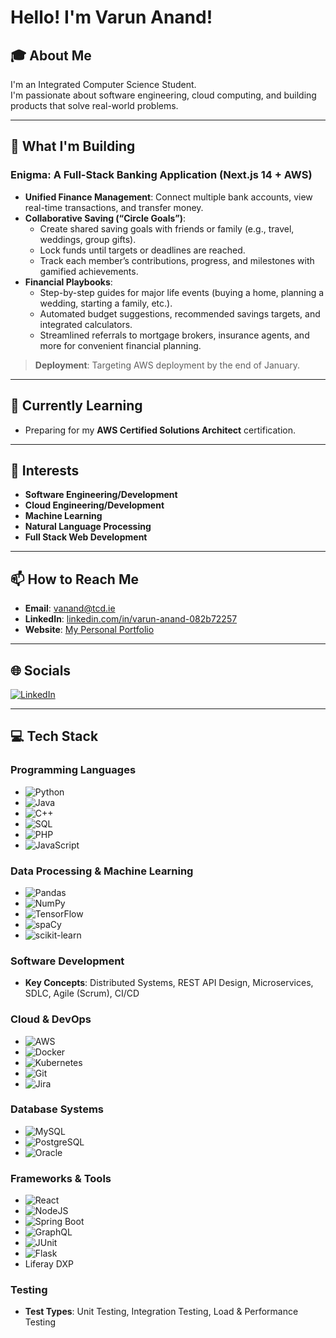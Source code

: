 # Hello! I'm Varun Anand!

## 🎓 About Me
I'm an Integrated Computer Science Student.  
I'm passionate about software engineering, cloud computing, and building products that solve real-world problems.

---

## 🔭 What I'm Building
### Enigma: A Full-Stack Banking Application (Next.js 14 + AWS)
- **Unified Finance Management**: Connect multiple bank accounts, view real-time transactions, and transfer money.  
- **Collaborative Saving (“Circle Goals”)**:
  - Create shared saving goals with friends or family (e.g., travel, weddings, group gifts).  
  - Lock funds until targets or deadlines are reached.  
  - Track each member’s contributions, progress, and milestones with gamified achievements.  
- **Financial Playbooks**:
  - Step-by-step guides for major life events (buying a home, planning a wedding, starting a family, etc.).  
  - Automated budget suggestions, recommended savings targets, and integrated calculators.  
  - Streamlined referrals to mortgage brokers, insurance agents, and more for convenient financial planning.  

> **Deployment**: Targeting AWS deployment by the end of January.

---

## 🌱 Currently Learning
- Preparing for my **AWS Certified Solutions Architect** certification.

---

## 🤔 Interests
- **Software Engineering/Development**  
- **Cloud Engineering/Development**  
- **Machine Learning**  
- **Natural Language Processing**  
- **Full Stack Web Development**

---

## 📫 How to Reach Me
- **Email**: vanand@tcd.ie  
- **LinkedIn**: [linkedin.com/in/varun-anand-082b72257](https://linkedin.com/in/varun-anand-082b72257)  
- **Website**: [My Personal Portfolio](https://personal-portfolio-website-varunanand07s-projects.vercel.app)

---

## 🌐 Socials
[![LinkedIn](https://img.shields.io/badge/LinkedIn-%230077B5.svg?style=for-the-badge&logo=linkedin&logoColor=white)](https://linkedin.com/in/varun-anand-082b72257)

---

## 💻 Tech Stack

### Programming Languages
- ![Python](https://img.shields.io/badge/python-%2314354C.svg?style=for-the-badge&logo=python&logoColor=white)  
- ![Java](https://img.shields.io/badge/java-%23ED8B00.svg?style=for-the-badge&logo=openjdk&logoColor=white)  
- ![C++](https://img.shields.io/badge/c++-%2300599C.svg?style=for-the-badge&logo=c%2B%2B&logoColor=white)  
- ![SQL](https://img.shields.io/badge/SQL-%234ea94b.svg?style=for-the-badge)  
- ![PHP](https://img.shields.io/badge/PHP-%23777BB4.svg?style=for-the-badge&logo=php&logoColor=white)  
- ![JavaScript](https://img.shields.io/badge/JavaScript-%23323330.svg?style=for-the-badge&logo=javascript&logoColor=%23F7DF1E)

### Data Processing & Machine Learning
- ![Pandas](https://img.shields.io/badge/pandas-%23150458.svg?style=for-the-badge&logo=pandas&logoColor=white)  
- ![NumPy](https://img.shields.io/badge/numpy-%23013243.svg?style=for-the-badge&logo=numpy&logoColor=white)  
- ![TensorFlow](https://img.shields.io/badge/TensorFlow-%23FF6F00.svg?style=for-the-badge&logo=TensorFlow&logoColor=white)  
- ![spaCy](https://img.shields.io/badge/spaCy-09A3D5?style=for-the-badge&logo=spacy&logoColor=white)  
- ![scikit-learn](https://img.shields.io/badge/scikit--learn-%23F7931E.svg?style=for-the-badge&logo=scikit-learn&logoColor=white)

### Software Development
- **Key Concepts**: Distributed Systems, REST API Design, Microservices, SDLC, Agile (Scrum), CI/CD

### Cloud & DevOps
- ![AWS](https://img.shields.io/badge/AWS-%23FF9900.svg?style=for-the-badge&logo=amazonaws&logoColor=white)  
- ![Docker](https://img.shields.io/badge/docker-%230db7ed.svg?style=for-the-badge&logo=docker&logoColor=white)  
- ![Kubernetes](https://img.shields.io/badge/kubernetes-%23326ce5.svg?style=for-the-badge&logo=kubernetes&logoColor=white)  
- ![Git](https://img.shields.io/badge/git-%23F05033.svg?style=for-the-badge&logo=git&logoColor=white)  
- ![Jira](https://img.shields.io/badge/jira-%230A0FFF.svg?style=for-the-badge&logo=jira&logoColor=white)

### Database Systems
- ![MySQL](https://img.shields.io/badge/mysql-%2300f.svg?style=for-the-badge&logo=mysql&logoColor=white)  
- ![PostgreSQL](https://img.shields.io/badge/postgresql-%23336791.svg?style=for-the-badge&logo=postgresql&logoColor=white)  
- ![Oracle](https://img.shields.io/badge/oracle-F80000.svg?style=for-the-badge&logo=oracle&logoColor=white)

### Frameworks & Tools
- ![React](https://img.shields.io/badge/react-%2320232A.svg?style=for-the-badge&logo=react&logoColor=%2361DAFB)  
- ![NodeJS](https://img.shields.io/badge/node.js-6DA55F?style=for-the-badge&logo=node.js&logoColor=white)  
- ![Spring Boot](https://img.shields.io/badge/spring%20boot-%236DB33F.svg?style=for-the-badge&logo=spring&logoColor=white)  
- ![GraphQL](https://img.shields.io/badge/graphql-E10098.svg?style=for-the-badge&logo=graphql&logoColor=white)  
- ![JUnit](https://img.shields.io/badge/JUnit-25A162.svg?style=for-the-badge&logo=cachet&logoColor=white)  
- ![Flask](https://img.shields.io/badge/flask-%23000.svg?style=for-the-badge&logo=flask&logoColor=white)  
- Liferay DXP

### Testing
- **Test Types**: Unit Testing, Integration Testing, Load & Performance Testing

